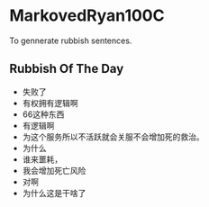 # MarkovedRyan100C
To gennerate rubbish sentences.
## Rubbish Of The Day
- 失败了
- 有权拥有逻辑啊
- 66这种东西
- 有逻辑啊
- 为这个服务所以不活跃就会关服不会增加死的救治。
- 为什么
- 谁来噩耗，
- 我会增加死亡风险
- 对啊
- 为什么这是干啥了
